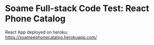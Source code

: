 # Soame Full-stack Code Test: React Phone Catalog
React App deployed on heroku: https://soameephonecatalog.herokuapp.com/
